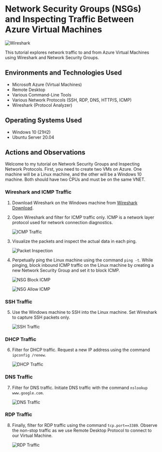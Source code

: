 # Network Security Groups (NSGs) and Inspecting Traffic Between Azure Virtual Machines

![Wireshark](https://github.com/Christopherdek/azure-network-protocols/assets/148359456/992f5095-bafd-44a5-b548-50ba92328e3b)

This tutorial explores network traffic to and from Azure Virtual Machines using Wireshark and Network Security Groups.

## Environments and Technologies Used

- Microsoft Azure (Virtual Machines)
- Remote Desktop
- Various Command-Line Tools
- Various Network Protocols (SSH, RDP, DNS, HTTP/S, ICMP)
- Wireshark (Protocol Analyzer)

## Operating Systems Used

- Windows 10 (21H2)
- Ubuntu Server 20.04

## Actions and Observations

Welcome to my tutorial on Network Security Groups and Inspecting Network Protocols. First, you need to create two VMs on Azure. One machine will be a Linux machine, and the other will be a Windows 10 machine. Both should have two CPUs and must be on the same VNET.

### Wireshark and ICMP Traffic

1. Download Wireshark on the Windows machine from [Wireshark Download](https://www.wireshark.org/download.html).
2. Open Wireshark and filter for ICMP traffic only. ICMP is a network layer protocol used for network connection diagnostics.
   
   ![ICMP Traffic](https://i.imgur.com/IIUShxp.png)

3. Visualize the packets and inspect the actual data in each ping.

   ![Packet Inspection](https://i.imgur.com/GLxSIG3.png)

4. Perpetually ping the Linux machine using the command `ping -t`. While pinging, block inbound ICMP traffic on the Linux machine by creating a new Network Security Group and set it to block ICMP.

   ![NSG Block ICMP](https://i.imgur.com/5vXO75R.png)
   
   ![NSG Allow ICMP](https://i.imgur.com/Asl80tN.png)

### SSH Traffic

5. Use the Windows machine to SSH into the Linux machine. Set Wireshark to capture SSH packets only.

   ![SSH Traffic](https://i.imgur.com/zteR41r.png)

### DHCP Traffic

6. Filter for DHCP traffic. Request a new IP address using the command `ipconfig /renew`.

   ![DHCP Traffic](https://i.imgur.com/vU8fpQf.png)

### DNS Traffic

7. Filter for DNS traffic. Initiate DNS traffic with the command `nslookup www.google.com`.

   ![DNS Traffic](https://i.imgur.com/VMcwmsO.png)

### RDP Traffic

8. Finally, filter for RDP traffic using the command `tcp.port==3389`. Observe the non-stop traffic as we use Remote Desktop Protocol to connect to our Virtual Machine.

   ![RDP Traffic](https://i.imgur.com/VxXGv6X.png)
